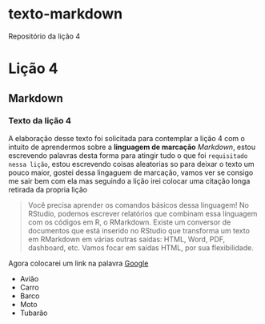 # texto-markdown
Repositório da lição 4
# Lição 4
## Markdown
### Texto da lição 4
A elaboração desse texto foi solicitada para contemplar a lição 4 com o intuito de aprendermos sobre a **linguagem de marcação** _Markdown_, estou escrevendo palavras desta forma para atingir tudo o que foi `requisitado nessa lição`, estou escrevendo coisas aleatorias so para deixar o texto um pouco maior, gostei dessa lingaguem de marcação, vamos ver se consigo me sair bem com ela mas seguindo a lição irei colocar uma citação longa retirada da propria lição

>Você precisa aprender os comandos básicos dessa linguagem! No RStudio, podemos escrever relatórios que combinam
essa linguagem com os códigos em R, o RMarkdown. Existe
um conversor de documentos que está inserido no RStudio que
transforma um texto em RMarkdown em várias outras saídas:
HTML, Word, PDF, dashboard, etc. Vamos focar em saídas
HTML, por sua flexibilidade.

Agora colocarei um link na palavra [Google](https://www.google.com.br/)



- Avião
- Carro
- Barco
- Moto
- Tubarão
